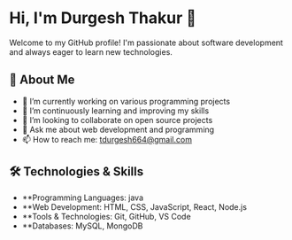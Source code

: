 # Hi, I'm Durgesh Thakur 👋

Welcome to my GitHub profile! I'm passionate about software development and always eager to learn new technologies.

## 🚀 About Me

- 🔭 I’m currently working on various programming projects
- 🌱 I’m continuously learning and improving my skills
- 👯 I’m looking to collaborate on open source projects
- 💬 Ask me about web development and programming
- 📫 How to reach me: tdurgesh664@gmail.com

## 🛠️ Technologies & Skills

- **Programming Languages: java
- **Web Development: HTML, CSS, JavaScript, React, Node.js
- **Tools & Technologies: Git, GitHub, VS Code
- **Databases: MySQL, MongoDB
